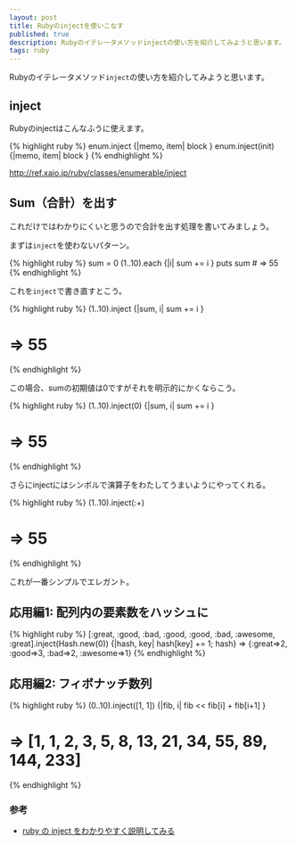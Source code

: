 ```yaml
---
layout: post
title: Rubyのinjectを使いこなす
published: true
description: Rubyのイテレータメソッドinjectの使い方を紹介してみようと思います。
tags: ruby
---
```


Rubyのイテレータメソッド`inject`の使い方を紹介してみようと思います。

## inject

Rubyのinjectはこんなふうに使えます。

{% highlight ruby %}
enum.inject {|memo, item| block }
enum.inject(init) {|memo, item| block }
{% endhighlight %}

<http://ref.xaio.jp/ruby/classes/enumerable/inject>

## Sum（合計）を出す

これだけではわかりにくいと思うので合計を出す処理を書いてみましょう。

まずは`inject`を使わないパターン。

{% highlight ruby %}
sum = 0
(1..10).each {|i| sum += i }
puts sum # => 55
{% endhighlight %}

これを`inject`で書き直すとこう。

{% highlight ruby %}
(1..10).inject {|sum, i| sum += i }
# => 55
{% endhighlight %}

この場合、sumの初期値は0ですがそれを明示的にかくならこう。

{% highlight ruby %}
(1..10).inject(0) {|sum, i| sum += i }
# => 55
{% endhighlight %}

さらにinjectにはシンボルで演算子をわたしてうまいようにやってくれる。

{% highlight ruby %}
(1..10).inject(:+)
# => 55
{% endhighlight %}

これが一番シンプルでエレガント。

## 応用編1: 配列内の要素数をハッシュに

{% highlight ruby %}
[:great, :good, :bad, :good, :good, :bad, :awesome, :great].inject(Hash.new(0)) {|hash, key| hash[key] += 1; hash}
=> {:great=>2, :good=>3, :bad=>2, :awesome=>1}
{% endhighlight %}

## 応用編2: フィボナッチ数列

{% highlight ruby %}
(0..10).inject([1, 1]) {|fib, i| fib << fib[i] + fib[i+1] }
# => [1, 1, 2, 3, 5, 8, 13, 21, 34, 55, 89, 144, 233]
{% endhighlight %}

### 参考
* [ruby の inject をわかりやすく説明してみる](http://kenkiti.hatenadiary.jp/entry/20090114/ruby_inject)
